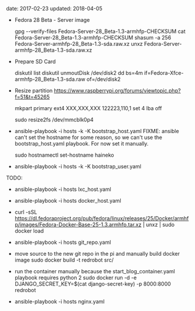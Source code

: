 date: 2017-02-23
updated: 2018-04-05

* Fedora 28 Beta - Server image

    gpg --verify-files Fedora-Server-28_Beta-1.3-armhfp-CHECKSUM
    cat Fedora-Server-28_Beta-1.3-armhfp-CHECKSUM
    shasum -a 256 Fedora-Server-armhfp-28_Beta-1.3-sda.raw.xz
    unxz Fedora-Server-armhfp-28_Beta-1.3-sda.raw.xz

* Prepare SD Card

    diskutil list
    diskutil unmoutDisk /dev/disk2
    dd bs=4m if=Fedora-Xfce-armhfp-28_Beta-1.3-sda.raw of=/dev/disk2


* Resize partition
  https://www.raspberrypi.org/forums/viewtopic.php?f=51&t=45265

    mkpart primary ext4 XXX,XXX,XXX 122223,110,1
    set 4 lba off

    sudo resize2fs /dev/mmcblk0p4

* ansible-playbook -i hosts -k -K bootstrap_host.yaml
  FIXME: ansible can't set the hostname for some reason, so we can't use
  the bootstrap_host.yaml playbook.  For now set it manually.

    sudo hostnamectl set-hostname haineko

* ansible-playbook -i hosts -k -K bootstrap_user.yaml

TODO:

* ansible-playbook -i hosts lxc_host.yaml
* ansible-playbook -i hosts docker_host.yaml
* curl -sSL https://dl.fedoraproject.org/pub/fedora/linux/releases/25/Docker/armhfp/images/Fedora-Docker-Base-25-1.3.armhfp.tar.xz | unxz | sudo docker load
* ansible-playbook -i hosts git_repo.yaml
* move source to the new git repo in the pi and manually build docker image
  sudo docker build -t redrobot src/
* run the container manually because the start_blog_container.yaml playbook requires python 2
  sudo docker run -d -e DJANGO_SECRET_KEY=$(cat django-secret-key) -p 8000:8000 redrobot

* ansible-playbook -i hosts nginx.yaml
